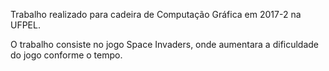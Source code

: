 Trabalho realizado para cadeira de Computação Gráfica em 2017-2 na UFPEL.

O trabalho consiste no jogo Space Invaders, onde aumentara a dificuldade do jogo conforme o tempo.
